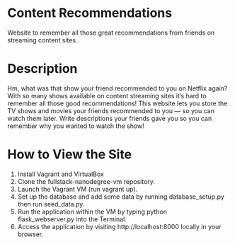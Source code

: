 # Content Recommendations
Website to remember all those great recommendations from friends on streaming content sites.

# Description
Hm, what was that show your friend recommended to you on Netflix again? With so many shows available on content streaming sites it’s hard to remember all those good recommendations!
This website lets you store the TV shows and movies your friends recommended to you — so you can watch them later. Write descriptions your friends gave you so you can remember why you wanted to watch the show!

# How to View the Site
1) Install Vagrant and VirtualBox 
2) Clone the fullstack-nanodegree-vm repository. 
3) Launch the Vagrant VM (run vagrant up).
4) Set up the database and add some data by running database_setup.py
then run seed_data.py.
5) Run the application within the VM by typing python flask_webserver.py into
the Terminal. 
6) Access the application by visiting http://localhost:8000 locally in your
browser.

